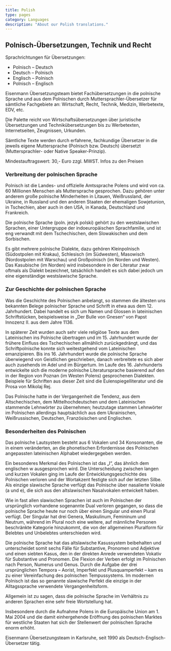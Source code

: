 ```yaml
---
title: Polish
type: pages
category: Languages
description: "About our Polish translations."
---
```


## Polnisch-Übersetzungen, Technik und Recht

Sprachrichtungen für Übersetzungen:
- Polnisch – Deutsch
- Deutsch – Polnisch
- Englisch – Polnisch
- Polnisch – Englisch

Eisenmann Übersetzungsteam bietet Fachübersetzungen in die polnische Sprache und aus dem Polnischen durch Muttersprachler-Übersetzer für sämtliche Fachgebiete an: Wirtschaft, Recht, Technik, Medizin, Werbetexte, EDV, etc.

Die Palette reicht von Wirtschaftsübersetzungen über juristische Übersetzungen und Technikübersetzungen bis zu Werbetexten, Internetseiten, Zeugnissen, Urkunden.

Sämtliche Texte werden durch erfahrene, fachkundige Übersetzer in die jeweils eigene Muttersprache (Polnisch bzw. Deutsch) übersetzt (Muttersprachler- oder Native Speaker-Prinzip).

Mindestauftragswert: 30,- Euro zzgl. MWST. Infos zu den Preisen

### Verbreitung der polnischen Sprache

Polnisch ist die Landes- und offizielle Amtssprache Polens und wird von ca. 60 Millionen Menschen als Muttersprache gesprochen. Dazu gehören unter anderem große polnische Minderheiten in Litauen, Weißrussland, der Ukraine, in Russland und den anderen Staaten der ehemaligen Sowjetunion, in Tschechien, aber auch in den USA, in Kanada, Deutschland und Frankreich.

Die polnische Sprache (poln. jezyk polski) gehört zu den westslawischen Sprachen, einer Untergruppe der indoeuropäischen Sprachfamilie, und ist eng verwandt mit dem Tschechischen, dem Slowakischen und dem Sorbischen.

Es gibt mehrere polnische Dialekte, dazu gehören Kleinpolnisch (Südostpolen mit Krakau), Schlesisch (im Südwesten), Masowisch (Nordostpolen mit Warschau) und Großpolnisch (im Norden und Westen). Das Kasubische (im Norden) wird insbesondere in der Literatur zwar oftmals als Dialekt bezeichnet, tatsächlich handelt es sich dabei jedoch um eine eigenständige westslawische Sprache.

### Zur Geschichte der polnischen Sprache

Was die Geschichte des Polnischen anbelangt, so stammen die ältesten uns bekannten Belege polnischer Sprache und Schrift in etwa aus dem 12. Jahrhundert. Dabei handelt es sich um Namen und Glossen in lateinischen Schriftstücken, beispielsweise in „Der Bulle von Gnesen“ von Papst Innozenz II. aus dem Jahre 1136.

In späterer Zeit wurden auch sehr viele religiöse Texte aus dem Lateinischen ins Polnische übertragen und im 15. Jahrhundert wurde der frühere Einfluss des Tschechischen allmählich zurückgedrängt, und das Schriftpolnische konnte sich weitestgehend vom Lateinischen emanzipieren. Bis ins 16. Jahrhundert wurde die polnische Sprache überwiegend von Geistlichen geschrieben, danach verbreitete es sich aber auch zusehends im Adel und im Bürgertum. Im Laufe des 16. Jahrhunderts entwickelte sich die moderne polnische Literatursprache basierend auf den in der Region von Poznan (im Westen Polens) gesprochenen Dialekten. Beispiele für Schriften aus dieser Zeit sind die Eulenspiegelliteratur und die Prosa von Mikolaj Rej.

Das Polnische hatte in der Vergangenheit die Tendenz, aus dem Altschechischen, dem Mittelhochdeutschen und dem Lateinischen stammende Lehnwörter zu übernehmen; heutzutage stammen Lehnwörter im Polnischen allerdings hauptsächlich aus dem Ukrainischen, Weißrussischen, Deutschen, Französischen und Englischen.

### Besonderheiten des Polnischen

Das polnische Lautsystem besteht aus 6 Vokalen und 34 Konsonanten, die in einem veränderten, an die phonetischen Erfordernisse des Polnischen angepassten lateinischen Alphabet wiedergegeben werden.

Ein besonderes Merkmal des Polnischen ist das „I“, das ähnlich dem englischen w ausgesprochen wird. Die Unterscheidung zwischen langen und kurzen Vokalen ging im Laufe der Entwicklungsgeschichte des Polnischen verloren und der Wortakzent festigte sich auf der letzten Silbe. Als einzige slawische Sprache verfügt das Polnische über nasalierte Vokale (a und e), die sich aus den altslawischen Nasalvokalen entwickelt haben.

Wie in fast allen slawischen Sprachen ist auch im Polnischen der ursprünglich vorhandene sogenannte Dual verloren gegangen, so dass die polnische Sprache heute nur noch über einen Singular und einen Plural verfügt. Der Singular hat drei Genera, Maskulinum, Femininum und Neutrum, während im Plural noch eine weitere, auf männliche Personen beschränkte Kategorie hinzukommt, die von der allgemeinen Pluralform für Belebtes und Unbelebtes unterschieden wird.

Die polnische Sprache hat das altslawische Kasussystem beibehalten und unterscheidet somit sechs Fälle für Substantive, Pronomen und Adjektive und einen siebten Kasus, den in der direkten Anrede verwendeten Vokativ für Substantive und Pronomen. Die Flexion der Verben erfolgt im Polnischen nach Person, Numerus und Genus. Durch die Aufgabe der drei ursprünglichen Tempora – Aorist, Imperfekt und Plusquamperfekt – kam es zu einer Vereinfachung des polnischen Tempussystems. Im modernen Polnisch ist das so genannte slawische Perfekt die einzige in der Alltagssprache verwendete Vergangenheitsform.

Allgemein ist zu sagen, dass die polnische Sprache im Verhältnis zu anderen Sprachen eine sehr freie Wortstellung hat.

Insbesondere durch die Aufnahme Polens in die Europäische Union am 1. Mai 2004 und die damit einhergehende Eröffnung des polnischen Marktes für westliche Staaten hat sich der Stellenwert der polnischen Sprache enorm erhöht.

 

Eisenmann Übersetzungsteam in Karlsruhe, seit 1990 als Deutsch-Englisch-Übersetzer tätig.

